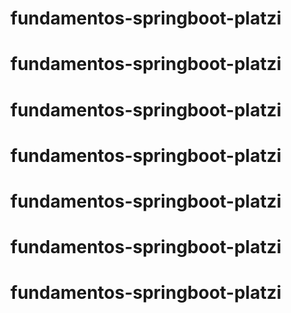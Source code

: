 # fundamentos-springboot-platzi
# fundamentos-springboot-platzi
# fundamentos-springboot-platzi
# fundamentos-springboot-platzi
# fundamentos-springboot-platzi
# fundamentos-springboot-platzi
# fundamentos-springboot-platzi
